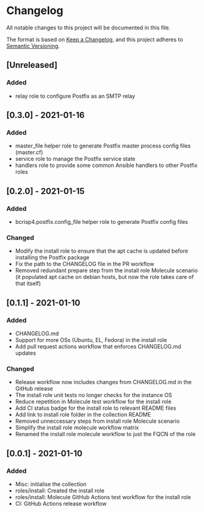 # Changelog
All notable changes to this project will be documented in this file.

The format is based on [Keep a Changelog](https://keepachangelog.com/en/1.0.0/),
and this project adheres to [Semantic Versioning](https://semver.org/spec/v2.0.0.html).

## [Unreleased]
### Added
- relay role to configure Postfix as an SMTP relay

## [0.3.0] - 2021-01-16
### Added
- master_file helper role to generate Postfix master process config files (master.cf)
- service role to manage the Postfix service state
- handlers role to provide some common Ansible handlers to other Postfix roles

## [0.2.0] - 2021-01-15
### Added
- bcrisp4.postfix.config_file helper role to generate Postfix config files
### Changed
- Modify the install role to ensure that the apt cache is updated before installing the Postfix package
- Fix the path to the CHANGELOG file in the PR workflow
- Removed redundant prepare step from the install role Molecule scenario (it populated apt cache on debian hosts, but now the role takes care of that itself)

## [0.1.1] - 2021-01-10
### Added
- CHANGELOG.md
- Support for more OSs (Ubuntu, EL, Fedora) in the install role
- Add pull request actions workflow that enforces CHANGELOG.md updates

### Changed
- Release workflow now includes changes from CHANGELOG.md in the GitHub release
- The install role unit tests no longer checks for the instance OS
- Reduce repetition in Molecule test workflow for the install role
- Add CI status badge for the install role to relevant README files
- Add link to install role folder in the collection README
- Removed unneccessary steps from install role Molecule scenario
- Simplify the install role molecule workflow matrix
- Renamed the install role molecule  workflow to just the FQCN of the role

## [0.0.1] - 2021-01-10
### Added
- Misc: initialise the collection
- roles/install: Created the install role
- roles/install: Molecule GitHub Actions test workflow for the install role
- CI: GitHub Actions release workflow
